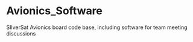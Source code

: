 # Avionics_Software
SIlverSat Avionics board code base, including software for team meeting discussions
